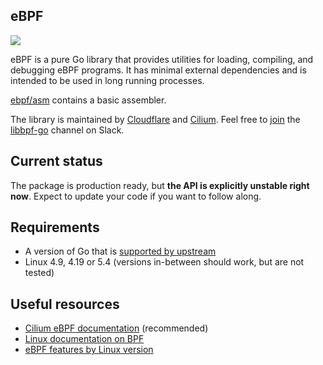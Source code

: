 eBPF
-------
[![](https://godoc.org/github.com/DataDog/ebpf?status.svg)](https://godoc.org/github.com/DataDog/ebpf)

eBPF is a pure Go library that provides utilities for loading, compiling, and debugging eBPF programs. It has minimal external dependencies and is intended to be used in long running processes.

[ebpf/asm](https://godoc.org/github.com/DataDog/ebpf/asm) contains a basic assembler.

The library is maintained by [Cloudflare](https://www.cloudflare.com) and [Cilium](https://www.cilium.io). Feel free to [join](https://cilium.herokuapp.com/) the [libbpf-go](https://cilium.slack.com/messages/libbpf-go) channel on Slack.

## Current status

The package is production ready, but **the API is explicitly unstable
right now**. Expect to update your code if you want to follow along.

## Requirements

* A version of Go that is [supported by upstream](https://golang.org/doc/devel/release.html#policy)
* Linux 4.9, 4.19 or 5.4 (versions in-between should work, but are not tested)

## Useful resources

* [Cilium eBPF documentation](https://cilium.readthedocs.io/en/latest/bpf/#bpf-guide) (recommended)
* [Linux documentation on BPF](http://elixir.free-electrons.com/linux/latest/source/Documentation/networking/filter.txt)
* [eBPF features by Linux version](https://github.com/iovisor/bcc/blob/master/docs/kernel-versions.md)
